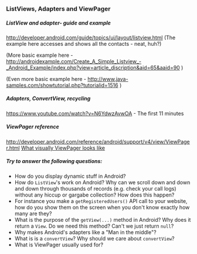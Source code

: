 ### ListViews, Adapters and ViewPager ###

##### ListView and adapter- guide and example  
http://developer.android.com/guide/topics/ui/layout/listview.html 
(The example here accesses and shows all the contacts - neat, huh?)  

(More basic example here - http://androidexample.com/Create_A_Simple_Listview_-_Android_Example/index.php?view=article_discription&aid=65&aaid=90 )   

(Even more basic example here - http://www.java-samples.com/showtutorial.php?tutorialid=1516 )



##### Adapters, ConvertView, recycling
https://www.youtube.com/watch?v=N6YdwzAvwOA - The first 11 minutes



##### ViewPager reference
http://developer.android.com/reference/android/support/v4/view/ViewPager.html
[What visually ViewPager looks like](http://developer.android.com/training/animation/screen-slide.html)



##### Try to answer the following questions:
- How do you display dynamic stuff in Android? 
- How do `ListView`'s work on Android? Why can we scroll down and down and down through thousands of records (e.g. check your call logs) without any hiccup or gargabe collection? How does this happen?
- For instance you make a `getRegisteredUsers()` API call to your website, how do you show them on the screen when you don't know exactly how many are they?
- What is the purpose of the `getView(...)` method in Android? Why does it return a `View`. Do we need this method? Can't we just return `null`? 
- Why makes Android's adapters like a "Man in the middle"? 
- What is is a `convertView`? Why should we care about `convertView`?
- What is ViewPager usually used for?  
